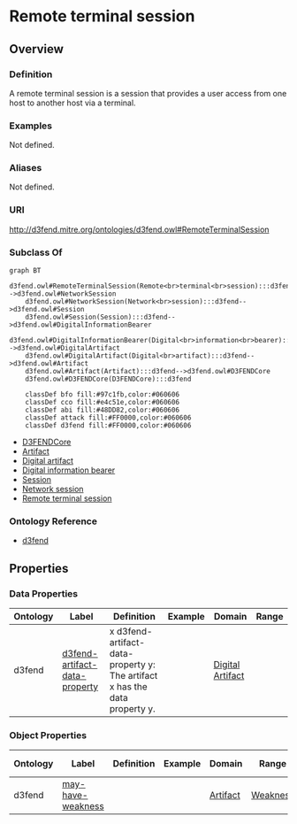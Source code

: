 # Remote terminal session

## Overview

### Definition
A remote terminal session is a session that provides a user access from one host to another host via a terminal.

### Examples
Not defined.

### Aliases
Not defined.

### URI
http://d3fend.mitre.org/ontologies/d3fend.owl#RemoteTerminalSession

### Subclass Of
```mermaid
graph BT
    d3fend.owl#RemoteTerminalSession(Remote<br>terminal<br>session):::d3fend-->d3fend.owl#NetworkSession
    d3fend.owl#NetworkSession(Network<br>session):::d3fend-->d3fend.owl#Session
    d3fend.owl#Session(Session):::d3fend-->d3fend.owl#DigitalInformationBearer
    d3fend.owl#DigitalInformationBearer(Digital<br>information<br>bearer):::d3fend-->d3fend.owl#DigitalArtifact
    d3fend.owl#DigitalArtifact(Digital<br>artifact):::d3fend-->d3fend.owl#Artifact
    d3fend.owl#Artifact(Artifact):::d3fend-->d3fend.owl#D3FENDCore
    d3fend.owl#D3FENDCore(D3FENDCore):::d3fend
    
    classDef bfo fill:#97c1fb,color:#060606
    classDef cco fill:#e4c51e,color:#060606
    classDef abi fill:#48DD82,color:#060606
    classDef attack fill:#FF0000,color:#060606
    classDef d3fend fill:#FF0000,color:#060606
```

- [D3FENDCore](/docs/ontology/reference/model/D3FENDCore/D3FENDCore.md)
- [Artifact](/docs/ontology/reference/model/D3FENDCore/Artifact/Artifact.md)
- [Digital artifact](/docs/ontology/reference/model/D3FENDCore/Artifact/Digital%20artifact/Digital%20artifact.md)
- [Digital information bearer](/docs/ontology/reference/model/D3FENDCore/Artifact/Digital%20artifact/Digital%20information%20bearer/Digital%20information%20bearer.md)
- [Session](/docs/ontology/reference/model/D3FENDCore/Artifact/Digital%20artifact/Digital%20information%20bearer/Session/Session.md)
- [Network session](/docs/ontology/reference/model/D3FENDCore/Artifact/Digital%20artifact/Digital%20information%20bearer/Session/Network%20session/Network%20session.md)
- [Remote terminal session](/docs/ontology/reference/model/D3FENDCore/Artifact/Digital%20artifact/Digital%20information%20bearer/Session/Network%20session/Remote%20terminal%20session/Remote%20terminal%20session.md)


### Ontology Reference
- [d3fend](http://d3fend.mitre.org/ontologies/d3fend.owl#)

## Properties
### Data Properties
| Ontology | Label | Definition | Example | Domain | Range |
|----------|-------|------------|---------|--------|-------|
| d3fend | [d3fend-artifact-data-property](http://d3fend.mitre.org/ontologies/d3fend.owl#d3fend-artifact-data-property) | x d3fend-artifact-data-property y: The artifact x has the data property y. |  | [Digital Artifact](/docs/ontology/reference/model/D3FENDCore/Artifact/Digital%20artifact/Digital%20artifact.md) | []() |

### Object Properties
| Ontology | Label | Definition | Example | Domain | Range | Inverse Of |
|----------|-------|------------|---------|--------|-------|------------|
| d3fend | [may-have-weakness](http://d3fend.mitre.org/ontologies/d3fend.owl#may-have-weakness) |  |  | [Artifact](/docs/ontology/reference/model/D3FENDCore/Artifact/Artifact.md) | [Weakness](/docs/ontology/reference/model/D3FENDCore/Weakness/Weakness.md) | []() |

